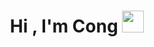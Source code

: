 <h1 align="center">Hi , I'm Cong <img src="https://media.giphy.com/media/hvRJCLFzcasrR4ia7z/giphy.gif" width="35"></h1>
